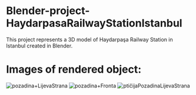 # Blender-project-HaydarpasaRailwayStationIstanbul
This project represents a 3D model of Haydarpaşa Railway Station in Istanbul created in Blender.

# Images of rendered object:
![pozadina+LijevaStrana](https://user-images.githubusercontent.com/73425572/174618630-463efb2f-ae56-4749-a722-e47180f9df47.png)
![pozadina+Fronta](https://user-images.githubusercontent.com/73425572/174618827-c6f57651-8637-4a52-8bac-abb11c6f67b4.png)
![ptičijaPozadinaLijevaStrana](https://user-images.githubusercontent.com/73425572/174618843-1e368d87-60d3-4cfb-9388-5f5f33f593a1.png)
